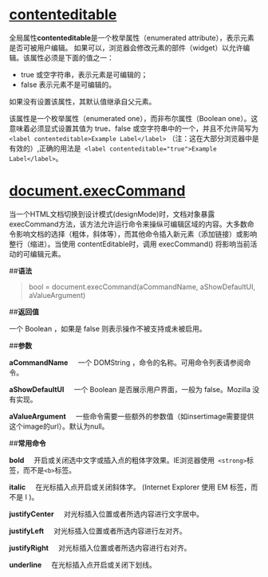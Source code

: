 # [contenteditable](https://developer.mozilla.org/zh-CN/docs/Web/HTML/Global_attributes/contenteditable)

全局属性**contenteditable**是一个枚举属性（enumerated attribute），表示元素是否可被用户编辑。 如果可以，浏览器会修改元素的部件（widget）以允许编辑。该属性必须是下面的值之一：

- true 或空字符串，表示元素是可编辑的；
- false 表示元素不是可编辑的。


如果没有设置该属性，其默认值继承自父元素。

该属性是一个枚举属性（enumerated one），而非布尔属性（Boolean one）。这意味着必须显式设置其值为 true、false 或空字符串中的一个，并且不允许简写为 ```<label contenteditable>Example Label</label>``` （注：这在大部分浏览器中是有效的）,正确的用法是``` <label contenteditable="true">Example Label</label>```。


# [document.execCommand](https://developer.mozilla.org/zh-CN/docs/Web/API/Document/execCommand)

当一个HTML文档切换到设计模式(designMode)时，文档对象暴露 execCommand方法，该方法允许运行命令来操纵可编辑区域的内容。大多数命令影响文档的选择（粗体，斜体等），而其他命令插入新元素（添加链接）或影响整行（缩进）。当使用 contentEditable时，调用 execCommand() 将影响当前活动的可编辑元素。

##**语法**

> bool = document.execCommand(aCommandName, aShowDefaultUI, aValueArgument)

##**返回值**

一个 Boolean ，如果是 false 则表示操作不被支持或未被启用。

##**参数**

**aCommandName**
&nbsp;&nbsp;&nbsp;&nbsp;一个 DOMString ，命令的名称。可用命令列表请参阅命令。

**aShowDefaultUI**
&nbsp;&nbsp;&nbsp;&nbsp;一个 Boolean 是否展示用户界面，一般为 false。Mozilla 没有实现。

**aValueArgument**
&nbsp;&nbsp;&nbsp;&nbsp;一些命令需要一些额外的参数值（如insertimage需要提供这个image的url）。默认为null。


##**常用命令**

**bold**
&nbsp;&nbsp;&nbsp;&nbsp;开启或关闭选中文字或插入点的粗体字效果。IE浏览器使用``` <strong>```标签，而不是```<b>```标签。

**italic**
&nbsp;&nbsp;&nbsp;&nbsp;在光标插入点开启或关闭斜体字。 (Internet Explorer 使用 EM 标签，而不是 I )。

**justifyCenter**
&nbsp;&nbsp;&nbsp;&nbsp;对光标插入位置或者所选内容进行文字居中。

**justifyLeft**
&nbsp;&nbsp;&nbsp;&nbsp;对光标插入位置或者所选内容进行左对齐。

**justifyRight**
&nbsp;&nbsp;&nbsp;&nbsp;对光标插入位置或者所选内容进行右对齐。

**underline**
&nbsp;&nbsp;&nbsp;&nbsp;在光标插入点开启或关闭下划线。
